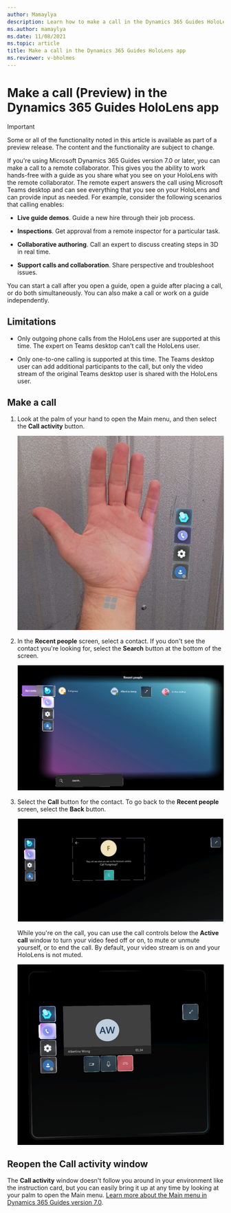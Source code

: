 ```yaml
---
author: Mamaylya
description: Learn how to make a call in the Dynamics 365 Guides HoloLens app
ms.author: mamaylya
ms.date: 11/08/2021
ms.topic: article
title: Make a call in the Dynamics 365 Guides HoloLens app
ms.reviewer: v-bholmes
---
```


# Make a call (Preview) in the Dynamics 365 Guides HoloLens app

> [!IMPORTANT]
> Some or all of the functionality noted in this article is available as part of a preview release. The content and the functionality are subject to change. 

If you're using Microsoft Dynamics 365 Guides version 7.0 or later, you can make a call to a remote collaborator. This gives you the ability to work hands-free with a guide as you share what you see on your HoloLens with the remote collaborator. The remote expert answers the call using Microsoft Teams desktop and can see everything that you see on your HoloLens and can provide input as needed. For example, consider the following scenarios that calling enables:

- **Live guide demos**. Guide a new hire through their job process. 

- **Inspections**. Get approval from a remote inspector for a particular task.

- **Collaborative authoring**. Call an expert to discuss creating steps in 3D in real time.

- **Support calls and collaboration**. Share perspective and troubleshoot issues.

You can start a call after you open a guide, open a guide after placing a call, or do both simultaneously. You can also make a call or work on a guide independently.

## Limitations

- Only outgoing phone calls from the HoloLens user are supported at this time. The expert on Teams desktop can't call the HoloLens user.

- Only one-to-one calling is supported at this time. The Teams desktop user can add additional participants to the call, but only the video stream of the original Teams desktop user is shared with the HoloLens user.

## Make a call

1. Look at the palm of your hand to open the Main menu, and then select the **Call activity** button.

    ![Screen shot of hand and Main menu.](media/main-menu.PNG "Screen shot of hand and Main menu")
    
2. In the **Recent people** screen, select a contact. If you don't see the contact you're looking for, select the **Search** button at the bottom of the screen. 

    ![Screen shot of Call submenu.](media/main-menu-call-submenu.PNG "Screen shot of Call submenu")
    
3. Select the **Call** button for the contact. To go back to the **Recent people** screen, select the **Back** button. 

    ![Call contact screen.](media/call-contact-screen.PNG "Call contact screen")

    While you're on the call, you can use the call controls below the **Active call** window to turn your video feed off or on, to mute or unmute yourself, or to end the call. By default, your video stream is on and your HoloLens is not muted.

    ![Screen shot of call controls.](media/active-call-window.PNG "Screen shot of call controls") 
    
## Reopen the Call activity window

The **Call activity** window doesn't follow you around in your environment like the instruction card, but you can easily bring it up at any time by looking at your palm to open the Main menu. [Learn more about the Main menu in Dynamics 365 Guides version 7.0](main-menu.md).
